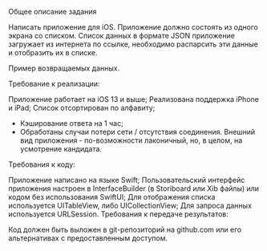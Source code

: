 Общее описание задания

Написать приложение для iOS. Приложение должно состоять из одного экрана со списком. Список данных в формате JSON приложение загружает из интернета по ссылке, необходимо распарсить эти данные и отобразить их в списке.

Пример возвращаемых данных.

Требование к реализации:

Приложение работает на iOS 13 и выше;
Реализована поддержка iPhone и iPad;
Список отсортирован по алфавиту;
* Кэширование ответа на 1 час;
* Обработаны случаи потери сети / отсутствия соединения.
Внешний вид приложения - по-возможности лаконичный, но, в целом, на усмотрение кандидата.

Требования к коду:

Приложение написано на языке Swift;
Пользовательский интерфейс приложения настроен в InterfaceBuilder (в Storiboard или Xib файлы) или кодом без использования SwiftUI;
Для отображения списка используется UITableView, либо UICollectionView;
Для запроса данных используется URLSession.
Требования к передаче результатов:

Код должен быть выложен в git-репозиторий на github.com или его альтернативах с предоставленным доступом.
